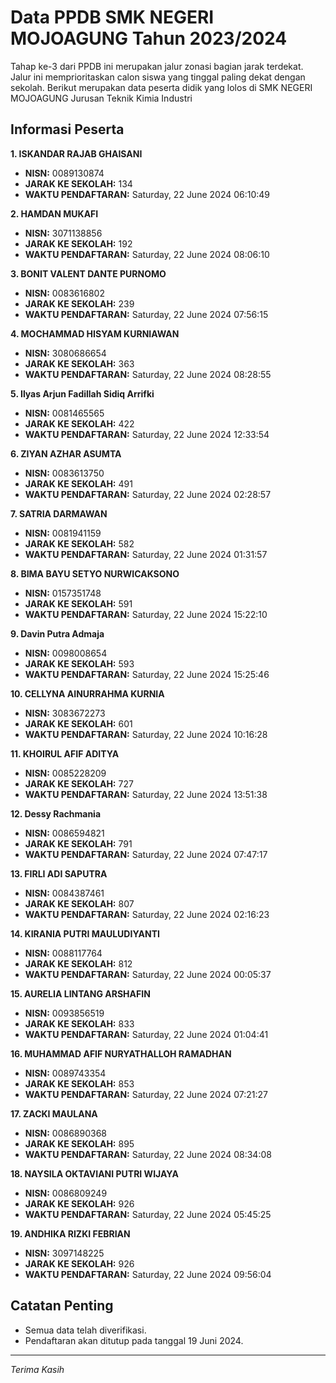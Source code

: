 # Data PPDB SMK NEGERI MOJOAGUNG Tahun 2023/2024
Tahap ke-3 dari PPDB ini merupakan jalur zonasi bagian jarak terdekat. Jalur ini memprioritaskan calon siswa yang tinggal paling dekat dengan sekolah.
Berikut merupakan data peserta didik yang lolos di SMK NEGERI MOJOAGUNG Jurusan Teknik Kimia Industri

## Informasi Peserta 
**1. ISKANDAR RAJAB GHAISANI**
- **NISN:** 0089130874
- **JARAK KE SEKOLAH:** 134
- **WAKTU PENDAFTARAN:** Saturday, 22 June 2024 06:10:49

**2. HAMDAN MUKAFI**
- **NISN:** 3071138856
- **JARAK KE SEKOLAH:** 192
- **WAKTU PENDAFTARAN:** Saturday, 22 June 2024 08:06:10

**3. BONIT VALENT DANTE PURNOMO**
- **NISN:** 0083616802
- **JARAK KE SEKOLAH:** 239
- **WAKTU PENDAFTARAN:** Saturday, 22 June 2024 07:56:15

**4. MOCHAMMAD HISYAM KURNIAWAN**
- **NISN:** 3080686654
- **JARAK KE SEKOLAH:** 363
- **WAKTU PENDAFTARAN:** Saturday, 22 June 2024 08:28:55

**5. Ilyas Arjun Fadillah Sidiq Arrifki**
- **NISN:** 0081465565
- **JARAK KE SEKOLAH:** 422
- **WAKTU PENDAFTARAN:** Saturday, 22 June 2024 12:33:54

**6. ZIYAN AZHAR ASUMTA**
- **NISN:** 0083613750
- **JARAK KE SEKOLAH:** 491
- **WAKTU PENDAFTARAN:** Saturday, 22 June 2024 02:28:57

**7. SATRIA DARMAWAN**
- **NISN:** 0081941159
- **JARAK KE SEKOLAH:** 582
- **WAKTU PENDAFTARAN:** Saturday, 22 June 2024 01:31:57

**8. BIMA BAYU SETYO NURWICAKSONO**
- **NISN:** 0157351748
- **JARAK KE SEKOLAH:** 591
- **WAKTU PENDAFTARAN:** Saturday, 22 June 2024 15:22:10

**9. Davin Putra Admaja**
- **NISN:** 0098008654
- **JARAK KE SEKOLAH:** 593
- **WAKTU PENDAFTARAN:** Saturday, 22 June 2024 15:25:46

**10. CELLYNA AINURRAHMA KURNIA**
- **NISN:** 3083672273
- **JARAK KE SEKOLAH:** 601
- **WAKTU PENDAFTARAN:** Saturday, 22 June 2024 10:16:28

**11. KHOIRUL AFIF ADITYA**
- **NISN:** 0085228209
- **JARAK KE SEKOLAH:** 727
- **WAKTU PENDAFTARAN:** Saturday, 22 June 2024 13:51:38

**12. Dessy Rachmania**
- **NISN:** 0086594821
- **JARAK KE SEKOLAH:** 791
- **WAKTU PENDAFTARAN:** Saturday, 22 June 2024 07:47:17

**13. FIRLI ADI SAPUTRA**
- **NISN:** 0084387461
- **JARAK KE SEKOLAH:** 807
- **WAKTU PENDAFTARAN:** Saturday, 22 June 2024 02:16:23

**14. KIRANIA PUTRI MAULUDIYANTI**
- **NISN:** 0088117764
- **JARAK KE SEKOLAH:** 812
- **WAKTU PENDAFTARAN:** Saturday, 22 June 2024 00:05:37

**15. AURELIA LINTANG ARSHAFIN**
- **NISN:** 0093856519
- **JARAK KE SEKOLAH:** 833
- **WAKTU PENDAFTARAN:** Saturday, 22 June 2024 01:04:41

**16. MUHAMMAD AFIF NURYATHALLOH RAMADHAN**
- **NISN:** 0089743354
- **JARAK KE SEKOLAH:** 853
- **WAKTU PENDAFTARAN:** Saturday, 22 June 2024 07:21:27

**17. ZACKI MAULANA**
- **NISN:** 0086890368
- **JARAK KE SEKOLAH:** 895
- **WAKTU PENDAFTARAN:** Saturday, 22 June 2024 08:34:08

**18. NAYSILA OKTAVIANI PUTRI WIJAYA**
- **NISN:** 0086809249
- **JARAK KE SEKOLAH:** 926
- **WAKTU PENDAFTARAN:** Saturday, 22 June 2024 05:45:25

**19. ANDHIKA RIZKI FEBRIAN**
- **NISN:** 3097148225
- **JARAK KE SEKOLAH:** 926
- **WAKTU PENDAFTARAN:** Saturday, 22 June 2024 09:56:04

## Catatan Penting

- Semua data telah diverifikasi.
- Pendaftaran akan ditutup pada tanggal 19 Juni 2024.
---
_Terima Kasih_